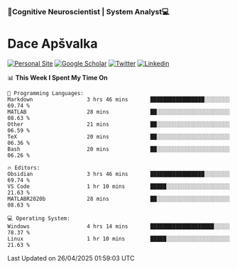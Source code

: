### 🧠Cognitive Neuroscientist | System Analyst💻
# Dace Apšvalka

[![Personal Site](https://img.shields.io/badge/website-teal?style=for-the-badge&logo=About.me&logoColor=white)](https://dcdace.net/)
[![Google Scholar](https://img.shields.io/badge/Scholar-yellow?style=for-the-badge&logo=googlescholar&logoColor=ffffff)](https://scholar.google.com/citations?hl=en&user=W8q0HBkAAAAJ&view_op=list_works&sortby=pubdate)
[![Twitter](https://img.shields.io/badge/Twitter-1DA1F2?logo=twitter&logoColor=white&style=for-the-badge)](https://twitter.com/dcdace)
[![Linkedin](https://img.shields.io/badge/linkedin-0077B5?logo=linkedin&logoColor=white&style=for-the-badge)](https://www.linkedin.com/in/dace-apsvalka/)

<!--
[![Dace's wakatime stats](https://github-readme-stats.vercel.app/api/wakatime?username=dcdace&theme=react&layout=compact&custom_title=Coding+past+7+days&v=2)](https://github.com/dcdace/dcdace)


[![github](https://img.shields.io/github/followers/dcdace?logo=github&style=plastic)](https://github.com/dcdace?tab=followers "GitHub followers")
[![wakatime](https://wakatime.com/badge/user/6e7556d3-b1db-4eef-a7e8-9bad735fc27e.svg?style=plastic?v=2)](https://wakatime.com/@6e7556d3-b1db-4eef-a7e8-9bad735fc27e "Total time coded since Feb 28 2022")

[![twitter](https://img.shields.io/twitter/follow/dcdace?label=followers&logo=twitter&color=%23007ec6&style=plastic)](https://twitter.com/dcdace "Twitter followers")

[![Dace's languages](https://github-readme-stats-one-nu-13.vercel.app/api/top-langs/?username=dcdace&langs_count=10&theme=nord&layout=compact)](https://github.com/anuraghazra/github-readme-stats) 
[![Dace's GitHub stats](https://github-readme-stats-one-nu-13.vercel.app/api?username=dcdace&theme=dracula&hide=prs,issues&count_private=true&show_icons=true&hide_rank=true&include_all_commits=true&hide_title=false&custom_title=GitHub+Stats)](https://github.com/anuraghazra/github-readme-stats)
-->

<!--START_SECTION:waka-->
📊 **This Week I Spent My Time On** 

```text
💬 Programming Languages: 
Markdown                 3 hrs 46 mins       █████████████████░░░░░░░░   69.74 % 
MATLAB                   28 mins             ██░░░░░░░░░░░░░░░░░░░░░░░   08.63 % 
Other                    21 mins             ██░░░░░░░░░░░░░░░░░░░░░░░   06.59 % 
TeX                      20 mins             ██░░░░░░░░░░░░░░░░░░░░░░░   06.36 % 
Bash                     20 mins             ██░░░░░░░░░░░░░░░░░░░░░░░   06.26 % 

🔥 Editors: 
Obsidian                 3 hrs 46 mins       █████████████████░░░░░░░░   69.74 % 
VS Code                  1 hr 10 mins        █████░░░░░░░░░░░░░░░░░░░░   21.63 % 
MATLABR2020b             28 mins             ██░░░░░░░░░░░░░░░░░░░░░░░   08.63 % 

💻 Operating System: 
Windows                  4 hrs 14 mins       ████████████████████░░░░░   78.37 % 
Linux                    1 hr 10 mins        █████░░░░░░░░░░░░░░░░░░░░   21.63 % 
```


 Last Updated on 26/04/2025 01:59:03 UTC
<!--END_SECTION:waka-->

